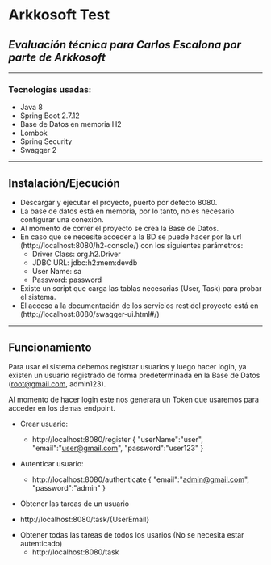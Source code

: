 # Arkkosoft Test
## _Evaluación técnica para Carlos Escalona por parte de Arkkosoft_
-------------------------------------------------------------------
### Tecnologías usadas:
- Java 8
- Spring Boot 2.7.12
- Base de Datos en memoria H2
- Lombok
- Spring Security
- Swagger 2

-------------------------------------------------------------------

## Instalación/Ejecución
- Descargar y ejecutar el proyecto, puerto por defecto 8080.
- La base de datos está en memoria, por lo tanto, no es necesario configurar una conexión.
- Al momento de correr el proyecto se crea la Base de Datos.
- En caso que se necesite acceder a la BD se puede hacer por la url (http://localhost:8080/h2-console/) con los siguientes parámetros:
    * Driver Class:  org.h2.Driver
    * JDBC URL: jdbc:h2:mem:devdb
    * User Name: sa
    * Password:  password
- Existe un script que carga las tablas necesarias (User, Task) para probar el sistema.
- El acceso a la documentación de los servicios rest del proyecto está en (http://localhost:8080/swagger-ui.html#/)
-------------------------------------------------------------------

## Funcionamiento
Para usar el sistema debemos registrar usuarios y luego hacer login, ya existen un usuario registrado de forma 
predeterminada en la Base de Datos (root@gmail.com, admin123).

Al momento de hacer login este nos generara un Token que usaremos para acceder en los demas endpoint. 

- Crear usuario:
  * http://localhost:8080/register
    {
      "userName":"user",
      "email":"user@gmail.com",
      "password":"user123"
    }

- Autenticar usuario:
   * http://localhost:8080/authenticate
     {
       "email":"admin@gmail.com",
       "password":"admin"
     }
- Obtener las tareas de un usuario
 * http://localhost:8080/task/{UserEmail}

- Obtener todas las tareas de todos los usarios (No se necesita estar autenticado)
  * http://localhost:8080/task
